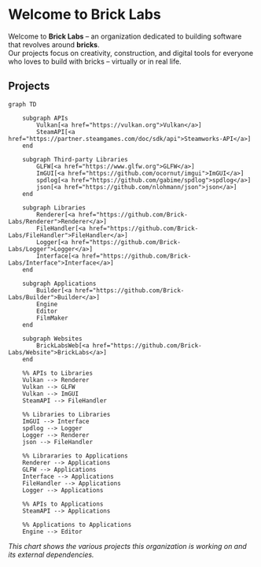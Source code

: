 # Welcome to Brick Labs
Welcome to **Brick Labs** – an organization dedicated to building software that revolves around **bricks**.  
Our projects focus on creativity, construction, and digital tools for everyone who loves to build with bricks – virtually or in real life.  

## Projects
```mermaid
graph TD
    
    subgraph APIs
        Vulkan[<a href="https://vulkan.org">Vulkan</a>]
        SteamAPI[<a href="https://partner.steamgames.com/doc/sdk/api">Steamworks-API</a>]
    end

    subgraph Third-party Libraries
        GLFW[<a href="https://www.glfw.org">GLFW</a>]
        ImGUI[<a href="https://github.com/ocornut/imgui">ImGUI</a>]
        spdlog[<a href="https://github.com/gabime/spdlog">spdlog</a>]
        json[<a href="https://github.com/nlohmann/json">json</a>]
    end

    subgraph Libraries
        Renderer[<a href="https://github.com/Brick-Labs/Renderer">Renderer</a>]
        FileHandler[<a href="https://github.com/Brick-Labs/FileHandler">FileHandler</a>]
        Logger[<a href="https://github.com/Brick-Labs/Logger">Logger</a>]
        Interface[<a href="https://github.com/Brick-Labs/Interface">Interface</a>]
    end

    subgraph Applications
        Builder[<a href="https://github.com/Brick-Labs/Builder">Builder</a>]
        Engine
        Editor
        FilmMaker
    end

    subgraph Websites
        BrickLabsWeb[<a href="https://github.com/Brick-Labs/Website">BrickLabs</a>]
    end

    %% APIs to Libraries
    Vulkan --> Renderer
    Vulkan --> GLFW
    Vulkan --> ImGUI
    SteamAPI --> FileHandler

    %% Libraries to Libraries
    ImGUI --> Interface
    spdlog --> Logger
    Logger --> Renderer
    json --> FileHandler

    %% Librararies to Applications
    Renderer --> Applications
    GLFW --> Applications
    Interface --> Applications 
    FileHandler --> Applications
    Logger --> Applications

    %% APIs to Applications
    SteamAPI --> Applications

    %% Applications to Applications
    Engine --> Editor
```
*This chart shows the various projects this organization is working on and its external dependencies.*

